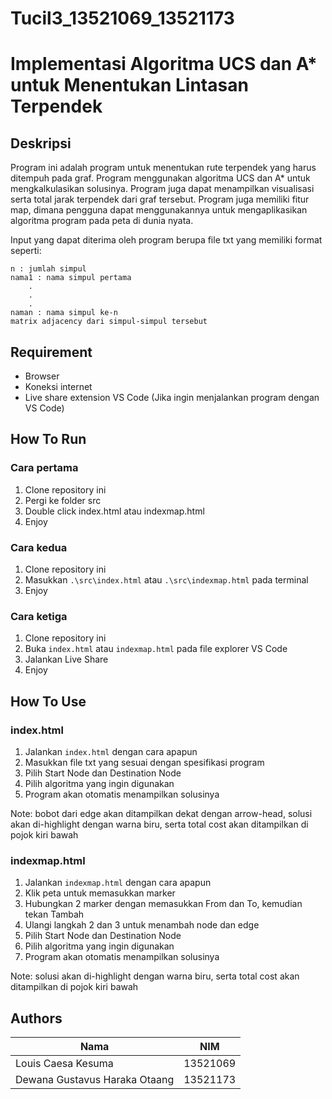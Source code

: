 # Tucil3_13521069_13521173
# Implementasi Algoritma UCS dan A* untuk Menentukan Lintasan Terpendek

## Deskripsi
Program ini adalah program untuk menentukan rute terpendek yang harus ditempuh pada graf. Program menggunakan algoritma UCS dan A* untuk mengkalkulasikan solusinya. Program juga dapat menampilkan visualisasi serta total jarak terpendek dari graf tersebut. Program juga memiliki fitur map, dimana pengguna dapat menggunakannya untuk mengaplikasikan algoritma program pada peta di dunia nyata.

Input yang dapat diterima oleh program berupa file txt yang memiliki format seperti:
```
n : jumlah simpul 
nama1 : nama simpul pertama
    .
    .
    .
naman : nama simpul ke-n
matrix adjacency dari simpul-simpul tersebut
```
## Requirement
- Browser
- Koneksi internet
- Live share extension VS Code (Jika ingin menjalankan program dengan VS Code)

## How To Run
### Cara pertama
1. Clone repository ini
2. Pergi ke folder src
3. Double click index.html atau indexmap.html
4. Enjoy

### Cara kedua
1. Clone repository ini
2. Masukkan `.\src\index.html` atau `.\src\indexmap.html` pada terminal
3. Enjoy

### Cara ketiga
1. Clone repository ini
2. Buka `index.html` atau `indexmap.html` pada file explorer VS Code
3. Jalankan Live Share
4. Enjoy

## How To Use
### index.html
1. Jalankan `index.html` dengan cara apapun
2. Masukkan file txt yang sesuai dengan spesifikasi program
3. Pilih Start Node dan Destination Node
4. Pilih algoritma yang ingin digunakan
5. Program akan otomatis menampilkan solusinya

Note: bobot dari edge akan ditampilkan dekat dengan arrow-head, solusi akan di-highlight dengan warna biru, serta total cost akan ditampilkan di pojok kiri bawah
### indexmap.html
1. Jalankan `indexmap.html` dengan cara apapun
2. Klik peta untuk memasukkan marker
3. Hubungkan 2 marker dengan memasukkan From dan To, kemudian tekan Tambah
4. Ulangi langkah 2 dan 3 untuk menambah node dan edge 
5. Pilih Start Node dan Destination Node
6. Pilih algoritma yang ingin digunakan
7. Program akan otomatis menampilkan solusinya

Note: solusi akan di-highlight dengan warna biru, serta total cost akan ditampilkan di pojok kiri bawah
## Authors
| Nama                           | NIM      |
| ------------------------------ | -------- |
| Louis Caesa Kesuma             | 13521069 |
| Dewana Gustavus Haraka Otaang  | 13521173 |
